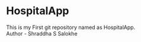# HospitalApp
This is my First git repository named as HospitalApp.
<br>
Author - Shraddha S Salokhe
